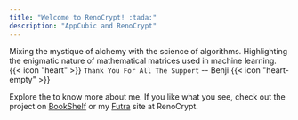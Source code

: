```yaml
---
title: "Welcome to RenoCrypt! :tada:"
description: "AppCubic and RenoCrypt"
---
```


<div class="px-4 py-2 font-bold rounded-md bg-primary-100 dark:bg-primary-900">Mixing the mystique of alchemy with the science of algorithms. Highlighting the enigmatic nature of mathematical matrices used in machine learning.</div>


<div class="flex px-4 py-2 mb-8 mt-4 text-base rounded-md bg-primary-100 dark:bg-primary-900">
  <span class="flex items-center ltr:pr-3 rtl:pl-3 text-primary-400">
    {{< icon "heart" >}}
  </span>
  <span class="flex items-center justify-between grow dark:text-neutral-300">
    <span class="prose dark:prose-invert"><code id="layout">Thank You For All The Support</code> -- Benji </span> 
    <span class="flex items-center ltr:pr-3 rtl:pl-3 text-primary-400">
    {{< icon "heart-empty" >}}
  </span>
  </span>
</div>

Explore the to know more about me. If you like what you see, check out the project on <a target="_blank" href="https://book.renocrypt.com">BookShelf</a> or my <a target="_blank" href="https://futra.renocrypt.com">Futra</a> site at RenoCrypt.